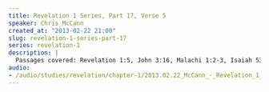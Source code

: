 ```yaml
--- 
title: Revelation 1 Series, Part 17, Verse 5
speaker: Chris McCann
created_at: "2013-02-22 21:00"
slug: revelation-1-series-part-17
series: revelation-1
description: |
  Passages covered: Revelation 1:5, John 3:16, Malachi 1:2-3, Isaiah 53:4,5,7, Romans 5:6-9, Hebrews 9:12-14,18-26.
audio: 
- /audio/studies/revelation/chapter-1/2013.02.22_McCann_-_Revelation_1_Series_Part_17.yaml
---
```

